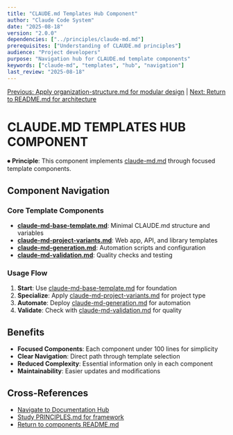 ```yaml
---
title: "CLAUDE.md Templates Hub Component"
author: "Claude Code System"
date: "2025-08-18"
version: "2.0.0"
dependencies: ["../principles/claude-md.md"]
prerequisites: ["Understanding of CLAUDE.md principles"]
audience: "Project developers"
purpose: "Navigation hub for CLAUDE.md template components"
keywords: ["claude-md", "templates", "hub", "navigation"]
last_review: "2025-08-18"
---
```


[Previous: Apply organization-structure.md for modular design](organization-structure.md) | [Next: Return to README.md for architecture](README.md)

# CLAUDE.MD TEMPLATES HUB COMPONENT

⏺ **Principle**: This component implements [claude-md.md](../principles/claude-md.md) through focused template components.

## Component Navigation

### Core Template Components
- **[claude-md-base-template.md](claude-md-base-template.md)**: Minimal CLAUDE.md structure and variables
- **[claude-md-project-variants.md](claude-md-project-variants.md)**: Web app, API, and library templates
- **[claude-md-generation.md](claude-md-generation.md)**: Automation scripts and configuration
- **[claude-md-validation.md](claude-md-validation.md)**: Quality checks and testing

### Usage Flow
1. **Start**: Use [claude-md-base-template.md](claude-md-base-template.md) for foundation
2. **Specialize**: Apply [claude-md-project-variants.md](claude-md-project-variants.md) for project type
3. **Automate**: Deploy [claude-md-generation.md](claude-md-generation.md) for automation
4. **Validate**: Check with [claude-md-validation.md](claude-md-validation.md) for quality

## Benefits
- **Focused Components**: Each component under 100 lines for simplicity
- **Clear Navigation**: Direct path through template selection
- **Reduced Complexity**: Essential information only in each component
- **Maintainability**: Easier updates and modifications

## Cross-References
- [Navigate to Documentation Hub](../index.md)
- [Study PRINCIPLES.md for framework](../PRINCIPLES.md)
- [Return to components README.md](README.md)